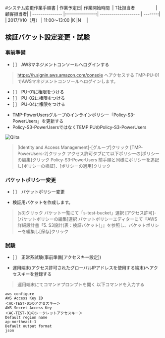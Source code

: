 

#システム変更作業手順書
| 作業予定日| 作業開始時間   | T社担当者                       | 顧客担当者|
| --------------- |:---------------:| -------------------- | -------:|
| 2017/1/10（月） | 11:00～13:00    |K                       |N       |


## 検証バケット設定変更・試験
### 事前準備

- [ ]　AWSマネジメントコンソールへログインする

> https://h.signin.aws.amazon.com/console へアクセスする
> TMP-PU-01でAWSマネジメントコンソールへログインします。
- [ ]　PU-01に権限をつける
- [ ]　PU-02に権限をつける
- [ ]　PU-04に権限をつける

* TMP-PowerUsersグループのインラインポリシー「Policy-S3-PowerUsers」を更新する
* Policy-S3-PowerUsersではなくTEMP PUのPolicy-S3-PowerUsers

![Qiita](http://blog.tyotto.co.jp/wp-content/uploads/2016/04/%E3%82%B9%E3%82%AF%E3%83%AA%E3%83%BC%E3%83%B3%E3%82%B7%E3%83%A7%E3%83%83%E3%83%88-2016-04-02-12.34.13-644x475.png)

>[Identity and Access Management]-[グループ]クリック
>[TMP-PowerUsers-2]クリック
>アクセス許可タブにて以下ポリシーの[ポリシーの編集]クリック
>Policy-S3-PowerUsers
>前手順と同様にポリシーを追記し[ポリシーの検証]、[ポリシーの適用]クリック

### バケットポリシー変更
- [ ]　バケットポリシー変更

* 検証用バケットを作成します。
>[s3]クリック
>バケット一覧にて「s-test-bucket」選択
>[アクセス許可]-[バケットポリシーの編集]選択
>バケットポリシーエディターにて『AWS詳細設計書「5. S3設計(表：検証バケット)」』を参照し、バケットポリシーを編集し[保存]クリック

### 試験

- [ ]　正常系試験(事前準備[アクセスキー設定])
* 運用端末(アクセス許可されたグローバルIPアドレスを使用する端末)へアクセスキーを登録する

>運用端末にてコマンドプロンプトを開く
>以下コマンドを入力する


```html:sample
aws configure
AWS Access Key ID
＜AC-TEST-01のアクセスキー＞
AWS Secret Access Key
＜AC-TEST-01のシークレットアクセスキー＞
Default region name
ap-northeast-1
Default output format
json
```

